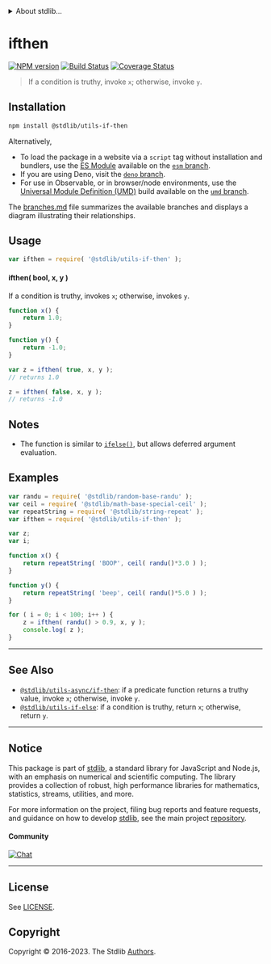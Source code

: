 <!--

@license Apache-2.0

Copyright (c) 2018 The Stdlib Authors.

Licensed under the Apache License, Version 2.0 (the "License");
you may not use this file except in compliance with the License.
You may obtain a copy of the License at

   http://www.apache.org/licenses/LICENSE-2.0

Unless required by applicable law or agreed to in writing, software
distributed under the License is distributed on an "AS IS" BASIS,
WITHOUT WARRANTIES OR CONDITIONS OF ANY KIND, either express or implied.
See the License for the specific language governing permissions and
limitations under the License.

-->


<details>
  <summary>
    About stdlib...
  </summary>
  <p>We believe in a future in which the web is a preferred environment for numerical computation. To help realize this future, we've built stdlib. stdlib is a standard library, with an emphasis on numerical and scientific computation, written in JavaScript (and C) for execution in browsers and in Node.js.</p>
  <p>The library is fully decomposable, being architected in such a way that you can swap out and mix and match APIs and functionality to cater to your exact preferences and use cases.</p>
  <p>When you use stdlib, you can be absolutely certain that you are using the most thorough, rigorous, well-written, studied, documented, tested, measured, and high-quality code out there.</p>
  <p>To join us in bringing numerical computing to the web, get started by checking us out on <a href="https://github.com/stdlib-js/stdlib">GitHub</a>, and please consider <a href="https://opencollective.com/stdlib">financially supporting stdlib</a>. We greatly appreciate your continued support!</p>
</details>

# ifthen

[![NPM version][npm-image]][npm-url] [![Build Status][test-image]][test-url] [![Coverage Status][coverage-image]][coverage-url] <!-- [![dependencies][dependencies-image]][dependencies-url] -->

> If a condition is truthy, invoke `x`; otherwise, invoke `y`.

<!-- Section to include introductory text. Make sure to keep an empty line after the intro `section` element and another before the `/section` close. -->

<section class="intro">

</section>

<!-- /.intro -->

<!-- Package usage documentation. -->

<section class="installation">

## Installation

```bash
npm install @stdlib/utils-if-then
```

Alternatively,

-   To load the package in a website via a `script` tag without installation and bundlers, use the [ES Module][es-module] available on the [`esm` branch][esm-url].
-   If you are using Deno, visit the [`deno` branch][deno-url].
-   For use in Observable, or in browser/node environments, use the [Universal Module Definition (UMD)][umd] build available on the [`umd` branch][umd-url].

The [branches.md][branches-url] file summarizes the available branches and displays a diagram illustrating their relationships.

</section>

<section class="usage">

## Usage

```javascript
var ifthen = require( '@stdlib/utils-if-then' );
```

#### ifthen( bool, x, y )

If a condition is truthy, invokes `x`; otherwise, invokes `y`.

```javascript
function x() {
    return 1.0;
}

function y() {
    return -1.0;
}

var z = ifthen( true, x, y );
// returns 1.0

z = ifthen( false, x, y );
// returns -1.0
```

</section>

<!-- /.usage -->

<!-- Package usage notes. Make sure to keep an empty line after the `section` element and another before the `/section` close. -->

<section class="notes">

## Notes

-   The function is similar to [`ifelse()`][@stdlib/utils/if-else], but allows deferred argument evaluation.

</section>

<!-- /.notes -->

<!-- Package usage examples. -->

<section class="examples">

## Examples

<!-- eslint no-undef: "error" -->

```javascript
var randu = require( '@stdlib/random-base-randu' );
var ceil = require( '@stdlib/math-base-special-ceil' );
var repeatString = require( '@stdlib/string-repeat' );
var ifthen = require( '@stdlib/utils-if-then' );

var z;
var i;

function x() {
    return repeatString( 'BOOP', ceil( randu()*3.0 ) );
}

function y() {
    return repeatString( 'beep', ceil( randu()*5.0 ) );
}

for ( i = 0; i < 100; i++ ) {
    z = ifthen( randu() > 0.9, x, y );
    console.log( z );
}
```

</section>

<!-- /.examples -->

<!-- Section to include cited references. If references are included, add a horizontal rule *before* the section. Make sure to keep an empty line after the `section` element and another before the `/section` close. -->

<section class="references">

</section>

<!-- /.references -->

<!-- Section for related `stdlib` packages. Do not manually edit this section, as it is automatically populated. -->

<section class="related">

* * *

## See Also

-   <span class="package-name">[`@stdlib/utils-async/if-then`][@stdlib/utils/async/if-then]</span><span class="delimiter">: </span><span class="description">if a predicate function returns a truthy value, invoke `x`; otherwise, invoke `y`.</span>
-   <span class="package-name">[`@stdlib/utils-if-else`][@stdlib/utils/if-else]</span><span class="delimiter">: </span><span class="description">if a condition is truthy, return `x`; otherwise, return `y`.</span>

</section>

<!-- /.related -->

<!-- Section for all links. Make sure to keep an empty line after the `section` element and another before the `/section` close. -->


<section class="main-repo" >

* * *

## Notice

This package is part of [stdlib][stdlib], a standard library for JavaScript and Node.js, with an emphasis on numerical and scientific computing. The library provides a collection of robust, high performance libraries for mathematics, statistics, streams, utilities, and more.

For more information on the project, filing bug reports and feature requests, and guidance on how to develop [stdlib][stdlib], see the main project [repository][stdlib].

#### Community

[![Chat][chat-image]][chat-url]

---

## License

See [LICENSE][stdlib-license].


## Copyright

Copyright &copy; 2016-2023. The Stdlib [Authors][stdlib-authors].

</section>

<!-- /.stdlib -->

<!-- Section for all links. Make sure to keep an empty line after the `section` element and another before the `/section` close. -->

<section class="links">

[npm-image]: http://img.shields.io/npm/v/@stdlib/utils-if-then.svg
[npm-url]: https://npmjs.org/package/@stdlib/utils-if-then

[test-image]: https://github.com/stdlib-js/utils-if-then/actions/workflows/test.yml/badge.svg?branch=main
[test-url]: https://github.com/stdlib-js/utils-if-then/actions/workflows/test.yml?query=branch:main

[coverage-image]: https://img.shields.io/codecov/c/github/stdlib-js/utils-if-then/main.svg
[coverage-url]: https://codecov.io/github/stdlib-js/utils-if-then?branch=main

<!--

[dependencies-image]: https://img.shields.io/david/stdlib-js/utils-if-then.svg
[dependencies-url]: https://david-dm.org/stdlib-js/utils-if-then/main

-->

[chat-image]: https://img.shields.io/gitter/room/stdlib-js/stdlib.svg
[chat-url]: https://app.gitter.im/#/room/#stdlib-js_stdlib:gitter.im

[stdlib]: https://github.com/stdlib-js/stdlib

[stdlib-authors]: https://github.com/stdlib-js/stdlib/graphs/contributors

[umd]: https://github.com/umdjs/umd
[es-module]: https://developer.mozilla.org/en-US/docs/Web/JavaScript/Guide/Modules

[deno-url]: https://github.com/stdlib-js/utils-if-then/tree/deno
[umd-url]: https://github.com/stdlib-js/utils-if-then/tree/umd
[esm-url]: https://github.com/stdlib-js/utils-if-then/tree/esm
[branches-url]: https://github.com/stdlib-js/utils-if-then/blob/main/branches.md

[stdlib-license]: https://raw.githubusercontent.com/stdlib-js/utils-if-then/main/LICENSE

<!-- <related-links> -->

[@stdlib/utils/async/if-then]: https://github.com/stdlib-js/utils-async-if-then

[@stdlib/utils/if-else]: https://github.com/stdlib-js/utils-if-else

<!-- </related-links> -->

</section>

<!-- /.links -->
